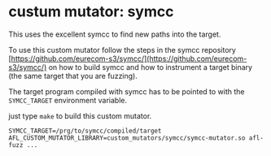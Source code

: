 # custum mutator: symcc

This uses the excellent symcc to find new paths into the target.

To use this custom mutator follow the steps in the symcc repository 
[https://github.com/eurecom-s3/symcc/](https://github.com/eurecom-s3/symcc/) 
on how to build symcc and how to instrument a target binary (the same target
that you are fuzzing).

The target program compiled with symcc has to be pointed to with the
`SYMCC_TARGET` environment variable.

just type `make` to build this custom mutator.

```SYMCC_TARGET=/prg/to/symcc/compiled/target AFL_CUSTOM_MUTATOR_LIBRARY=custom_mutators/symcc/symcc-mutator.so afl-fuzz ...```
